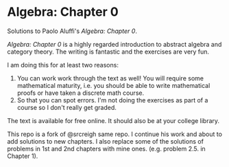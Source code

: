 # Algebra: Chapter 0
Solutions to Paolo Aluffi's *Algebra: Chapter 0*.

*Algebra: Chapter 0* is a highly regarded introduction to abstract algebra and
category theory. The writing is fantastic and the exercises are very fun.

I am doing this for at least two reasons:
1. You can work work through the text as well! You will require some
   mathematical maturity, i.e. you should be able to write mathematical proofs
   or have taken a discrete math course.
2. So that you can spot errors. I'm not doing the exercises as part of a course
   so I don't really get graded.

The text is available for free online. It should also be at your college
library.


This repo is a fork of @srcreigh same repo. I continue his work and about to add solutions to new chapters. I also replace some of the solutions of problems in 1st and 2nd chapters with mine ones. (e.g. problem 2.5. in Chapter 1).